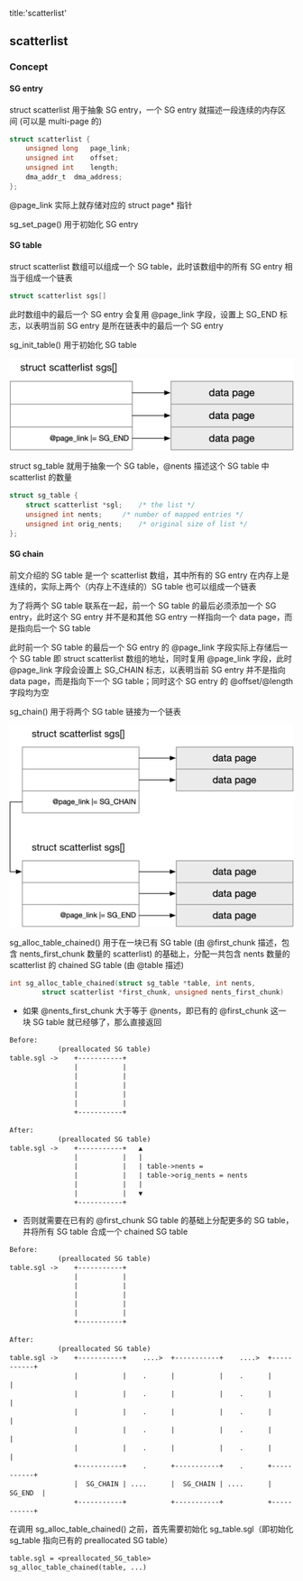 title:'scatterlist'
## scatterlist

### Concept

#### SG entry

struct scatterlist 用于抽象 SG entry，一个 SG entry 就描述一段连续的内存区间 (可以是 multi-page 的)

```c
struct scatterlist {
	unsigned long	page_link;
	unsigned int	offset;
	unsigned int	length;
	dma_addr_t	dma_address;
};
```

@page_link 实际上就存储对应的 struct page* 指针

sg_set_page() 用于初始化 SG entry


#### SG table

struct scatterlist 数组可以组成一个 SG table，此时该数组中的所有 SG entry 相当于组成一个链表

```c
struct scatterlist sgs[]
```

此时数组中的最后一个 SG entry 会复用 @page_link 字段，设置上 SG_END 标志，以表明当前 SG entry 是所在链表中的最后一个 SG entry

sg_init_table() 用于初始化 SG table

![SG_table-c450](media/15991084481507/SG_table.jpg)


struct sg_table 就用于抽象一个 SG table，@nents 描述这个 SG table 中 scatterlist 的数量

```c
struct sg_table {
	struct scatterlist *sgl;	/* the list */
	unsigned int nents;		/* number of mapped entries */
	unsigned int orig_nents;	/* original size of list */
};
```


#### SG chain

前文介绍的 SG table 是一个 scatterlist 数组，其中所有的 SG entry 在内存上是连续的，实际上两个（内存上不连续的）SG table 也可以组成一个链表

为了将两个 SG table 联系在一起，前一个 SG table 的最后必须添加一个 SG entry，此时这个 SG entry 并不是和其他 SG entry 一样指向一个 data page，而是指向后一个 SG table

此时前一个 SG table 的最后一个 SG entry 的 @page_link 字段实际上存储后一个 SG table 即 struct scatterlist 数组的地址，同时复用 @page_link 字段，此时 @page_link 字段会设置上 SG_CHAIN 标志，以表明当前 SG entry 并不是指向 data page，而是指向下一个 SG table；同时这个 SG entry 的 @offset/@length 字段均为空

sg_chain() 用于将两个 SG table 链接为一个链表

![SG_chain-c450](media/15991084481507/SG_chain.jpg)



sg_alloc_table_chained() 用于在一块已有 SG table (由 @first_chunk 描述，包含 nents_first_chunk 数量的 scatterlist) 的基础上，分配一共包含 nents 数量的 scatterlist 的 chained SG table (由 @table 描述)

```c
int sg_alloc_table_chained(struct sg_table *table, int nents,
		struct scatterlist *first_chunk, unsigned nents_first_chunk)
```

- 如果 @nents_first_chunk 大于等于 @nents，即已有的 @first_chunk 这一块 SG table 就已经够了，那么直接返回

```
Before:
            (preallocated SG table)
table.sgl ->    +-----------+
                |           |
                |           |
                |           |
                |           |
                |           |
                +-----------+

After:
            (preallocated SG table)
table.sgl ->    +-----------+   ▲
                |           |   |
                |           |   | table->nents =
                |           |   | table->orig_nents = nents
                |           |   |
                |           |   ▼
                +-----------+
```

- 否则就需要在已有的 @first_chunk SG table 的基础上分配更多的 SG table，并将所有 SG table 合成一个 chained SG table

```
Before:
            (preallocated SG table)
table.sgl ->    +-----------+
                |           |
                |           |
                |           |
                |           |
                |           |
                +-----------+

After:
            (preallocated SG table)
table.sgl ->    +-----------+    ....>  +-----------+    ....>  +-----------+
                |           |    .      |           |    .      |           |
                |           |    .      |           |    .      |           |
                |           |    .      |           |    .      |           |
                |           |    .      |           |    .      |           |
                |           |    .      |           |    .      |           |
                +-----------+    .      +-----------+    .      +-----------+
                |  SG_CHAIN | ....      |  SG_CHAIN | ....      |   SG_END  |
                +-----------+           +-----------+           +-----------+
```


在调用 sg_alloc_table_chained() 之前，首先需要初始化 sg_table.sgl（即初始化 sg_table 指向已有的 preallocated SG table）

```
table.sgl = <preallocated_SG_table>
sg_alloc_table_chained(table, ...)
```